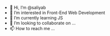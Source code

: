 - 👋 Hi, I’m @saliyab
- 👀 I’m interested in Front-End Web Development
- 🌱 I’m currently learning JS
- 💞️ I’m looking to collaborate on ...
- 📫 How to reach me ...

<!---
saliyab/saliyab is a ✨ special ✨ repository because its `README.md` (this file) appears on your GitHub profile.
You can click the Preview link to take a look at your changes.
--->
